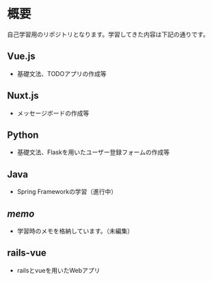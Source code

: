 # 概要
自己学習用のリポジトリとなります。学習してきた内容は下記の通りです。

## Vue.js
- 基礎文法、TODOアプリの作成等

## Nuxt.js
- メッセージボードの作成等

## Python
- 基礎文法、Flaskを用いたユーザー登録フォームの作成等

## Java
- Spring Frameworkの学習（進行中）

## _memo_
- 学習時のメモを格納しています。（未編集）


## rails-vue
- railsとvueを用いたWebアプリ
